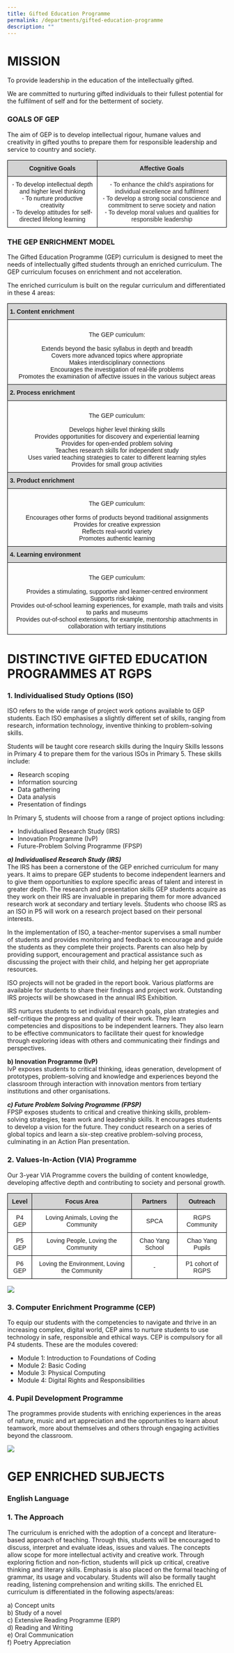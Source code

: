 ```yaml
---
title: Gifted Education Programme
permalink: /departments/gifted-education-programme
description: ""
---
```

# **MISSION**

To provide leadership in the education of the intellectually gifted.


We are committed to nurturing gifted individuals to their fullest potential for the fulfilment of self and for the betterment of society.

  

### GOALS OF GEP

  
The aim of GEP is to develop intellectual rigour, humane values and creativity in gifted youths to prepare them for responsible leadership and service to country and society.

<style type="text/css">
.tg  {border-collapse:collapse;border-spacing:0;}
.tg td{border-color:black;border-style:solid;border-width:1px;font-family:Arial, sans-serif;font-size:14px;
  overflow:hidden;padding:10px 5px;word-break:normal;}
.tg th{border-color:black;border-style:solid;border-width:1px;font-family:Arial, sans-serif;font-size:14px;
  font-weight:normal;overflow:hidden;padding:10px 5px;word-break:normal;}
.tg .tg-n348{background-color:#D3D3D3;font-weight:bold;text-align:center;vertical-align:top}
.tg .tg-7yig{background-color:#FFF;text-align:center;vertical-align:top}
.tg .tg-lygy{background-color:#FFF;color:#222;text-align:center;vertical-align:top}
</style>
<table class="tg">
<thead>
  <tr>
    <th class="tg-n348">Cognitive Goals</th>
    <th class="tg-n348">Affective Goals</th>
  </tr>
</thead>
<tbody>
  <tr>
    <td class="tg-7yig">- To develop intellectual depth and higher level thinking<br>- To nurture productive creativity<br>- To develop attitudes for self-directed lifelong learning<br></td>
    <td class="tg-lygy">- To enhance the child’s aspirations for individual excellence and fulfilment<br>- To develop a strong social conscience and commitment to serve society and nation<br>- To develop moral values and qualities for responsible leadership</td>
  </tr>
</tbody>
</table>

### **THE GEP ENRICHMENT MODEL**

The Gifted Education Programme (GEP) curriculum is designed to meet the needs of intellectually gifted students through an enriched curriculum. The GEP curriculum focuses on enrichment and not acceleration.

The enriched curriculum is built on the regular curriculum and differentiated in these 4 areas:

<style type="text/css">
.tg  {border-collapse:collapse;border-spacing:0;}
.tg td{border-color:black;border-style:solid;border-width:1px;font-family:Arial, sans-serif;font-size:14px;
  overflow:hidden;padding:10px 5px;word-break:normal;}
.tg th{border-color:black;border-style:solid;border-width:1px;font-family:Arial, sans-serif;font-size:14px;
  font-weight:normal;overflow:hidden;padding:10px 5px;word-break:normal;}
.tg .tg-baqh{text-align:center;vertical-align:top}
.tg .tg-yfrq{background-color:#D3D3D3;font-weight:bold;text-align:left;vertical-align:top}
</style>
<table class="tg">
<thead>
  <tr>
    <th class="tg-yfrq">1. Content enrichment</th>
  </tr>
</thead>
<tbody>
  <tr>
    <td class="tg-baqh"><br>The GEP curriculum:<br><br>Extends beyond the basic syllabus in depth and breadth<br>Covers more advanced topics where appropriate<br>Makes interdisciplinary connections<br>Encourages the investigation of real-life problems<br>Promotes the examination of affective issues in the various subject areas<br></td>
  </tr>
  <tr>
    <td class="tg-yfrq">2. Process enrichment</td>
  </tr>
  <tr>
    <td class="tg-baqh"><br>The GEP curriculum:<br><br>Develops higher level thinking skills<br>Provides opportunities for discovery and experiential learning<br>Provides for open-ended problem solving<br>Teaches research skills for independent study<br>Uses varied teaching strategies to cater to different learning styles<br>Provides for small group activities<br></td>
  </tr>
  <tr>
    <td class="tg-yfrq">3. Product enrichment</td>
  </tr>
  <tr>
    <td class="tg-baqh"><br>The GEP curriculum:<br><br>Encourages other forms of products beyond traditional assignments<br>Provides for creative expression<br>Reflects real-world variety<br>Promotes authentic learning<br></td>
  </tr>
  <tr>
    <td class="tg-yfrq">4. Learning environment</td>
  </tr>
  <tr>
    <td class="tg-baqh"><br>The GEP curriculum:<br><br>Provides a stimulating, supportive and learner-centred environment<br>Supports risk-taking<br>Provides out-of-school learning experiences, for example, math trails and visits to parks and museums<br>Provides out-of-school extensions, for example, mentorship attachments in collaboration with tertiary institutions<br></td>
  </tr>
</tbody>
</table>

# **DISTINCTIVE GIFTED EDUCATION PROGRAMMES AT RGPS**

  

### 1. Individualised Study Options (ISO)

  

ISO refers to the wide range of project work options available to GEP students. Each ISO emphasises a slightly different set of skills, ranging from research, information technology, inventive thinking to problem-solving skills.  
  
Students will be taught core research skills during the Inquiry Skills lessons in Primary 4 to prepare them for the various ISOs in Primary 5. These skills include:

  

*   Research scoping
*   Information sourcing
*   Data gathering
*   Data analysis
*   Presentation of findings

In Primary 5, students will choose from a range of project options including:

  

*   Individualised Research Study (IRS)
*   Innovation Programme (IvP)
*   Future-Problem Solving Programme (FPSP)

  

_**a) Individualised Research Study (IRS)**_   <br>
The IRS has been a cornerstone of the GEP enriched curriculum for many years. It aims to prepare GEP students to become independent learners and to give them opportunities to explore specific areas of talent and interest in greater depth. The research and presentation skills GEP students acquire as they work on their IRS are invaluable in preparing them for more advanced research work at secondary and tertiary levels. Students who choose IRS as an ISO in P5 will work on a research project based on their personal interests.  
  
In the implementation of ISO, a teacher-mentor supervises a small number of students and provides monitoring and feedback to encourage and guide the students as they complete their projects. Parents can also help by providing support, encouragement and practical assistance such as discussing the project with their child, and helping her get appropriate resources.  
  
ISO projects will not be graded in the report book. Various platforms are available for students to share their findings and project work. Outstanding IRS projects will be showcased in the annual IRS Exhibition.  
  
IRS nurtures students to set individual research goals, plan strategies and self-critique the progress and quality of their work. They learn competencies and dispositions to be independent learners. They also learn to be effective communicators to facilitate their quest for knowledge through exploring ideas with others and communicating their findings and perspectives.  
  
**b) Innovation Programme (IvP)**  <br>
IvP exposes students to critical thinking, ideas generation, development of prototypes, problem-solving and knowledge and experiences beyond the classroom through interaction with innovation mentors from tertiary institutions and other organisations.  
  
_**c) Future Problem Solving Programme (FPSP)**_  <br>
FPSP exposes students to critical and creative thinking skills, problem-solving strategies, team work and leadership skills. It encourages students to develop a vision for the future. They conduct research on a series of global topics and learn a six-step creative problem-solving process, culminating in an Action Plan presentation.  
  

### 2. Values-In-Action (VIA) Programme


Our 3-year VIA Programme covers the building of content knowledge, developing affective depth and contributing to society and personal growth.

<style type="text/css">
.tg  {border-collapse:collapse;border-spacing:0;}
.tg td{border-color:black;border-style:solid;border-width:1px;font-family:Arial, sans-serif;font-size:14px;
  overflow:hidden;padding:10px 5px;word-break:normal;}
.tg th{border-color:black;border-style:solid;border-width:1px;font-family:Arial, sans-serif;font-size:14px;
  font-weight:normal;overflow:hidden;padding:10px 5px;word-break:normal;}
.tg .tg-n348{background-color:#D3D3D3;font-weight:bold;text-align:center;vertical-align:top}
.tg .tg-f4yw{background-color:#FFF;text-align:center;vertical-align:middle}
</style>
<table class="tg">
<thead>
  <tr>
    <th class="tg-n348">Level</th>
    <th class="tg-n348">Focus Area</th>
    <th class="tg-n348">Partners</th>
    <th class="tg-n348">Outreach</th>
  </tr>
</thead>
<tbody>
  <tr>
    <td class="tg-f4yw">P4 GEP</td>
    <td class="tg-f4yw">Loving Animals, Loving the Community</td>
    <td class="tg-f4yw">SPCA</td>
    <td class="tg-f4yw">RGPS Community</td>
  </tr>
  <tr>
    <td class="tg-f4yw">P5 GEP</td>
    <td class="tg-f4yw">Loving People, Loving the Community</td>
    <td class="tg-f4yw">Chao Yang School</td>
    <td class="tg-f4yw">Chao Yang Pupils</td>
  </tr>
  <tr>
    <td class="tg-f4yw">P6 GEP</td>
    <td class="tg-f4yw">Loving the Environment, Loving the Community</td>
    <td class="tg-f4yw">-</td>
    <td class="tg-f4yw">P1 cohort of RGPS</td>
  </tr>
</tbody>
</table>

![](/images/GEP1.png)

### 3. Computer Enrichment Programme (CEP)

  

To equip our students with the competencies to navigate and thrive in an increasing complex, digital world, CEP aims to nurture students to use technology in safe, responsible and ethical ways. CEP is compulsory for all P4 students. These are the modules covered:  
  

* Module 1: Introduction to Foundations of Coding
* Module 2: Basic Coding
* Module 3: Physical Computing
* Module 4: Digital Rights and Responsibilities

  

### 4. Pupil Development Programme

The programmes provide students with enriching experiences in the areas of nature, music and art appreciation and the opportunities to learn about teamwork, more about themselves and others through engaging activities beyond the classroom.

![](/images/GEP2.png)

# GEP ENRICHED SUBJECTS
  

### English Language

### 1\. The Approach

  

The curriculum is enriched with the adoption of a concept and literature-based approach of teaching. Through this, students will be encouraged to discuss, interpret and evaluate ideas, issues and values. The concepts allow scope for more intellectual activity and creative work. Through exploring fiction and non-fiction, students will pick up critical, creative thinking and literary skills. Emphasis is also placed on the formal teaching of grammar, its usage and vocabulary. Students will also be formally taught reading, listening comprehension and writing skills. The enriched EL curriculum is differentiated in the following aspects/areas:  
  

a) Concept units <br>
b) Study of a novel <br>
c) Extensive Reading Programme (ERP) <br>
d) Reading and Writing <br>
e) Oral Communication <br>
f) Poetry Appreciation
